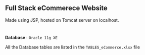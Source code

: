 ## Full Stack eCommerece Website
Made using JSP, hosted on Tomcat server on localhost.
#
<b> Database </b> : `Oracle 11g XE`

All the Database tables are listed in the `TABLES_eCommerce.xlsx` file
